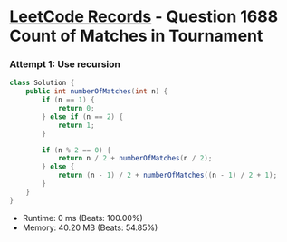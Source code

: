# [LeetCode Records](../../README.md) - Question 1688 Count of Matches in Tournament

### Attempt 1: Use recursion
```java
class Solution {
    public int numberOfMatches(int n) {
        if (n == 1) {
            return 0;
        } else if (n == 2) {
            return 1;
        }

        if (n % 2 == 0) {
            return n / 2 + numberOfMatches(n / 2);
        } else {
            return (n - 1) / 2 + numberOfMatches((n - 1) / 2 + 1);
        }
    }
}
```
- Runtime: 0 ms (Beats: 100.00%)
- Memory: 40.20 MB (Beats: 54.85%)

<br>
